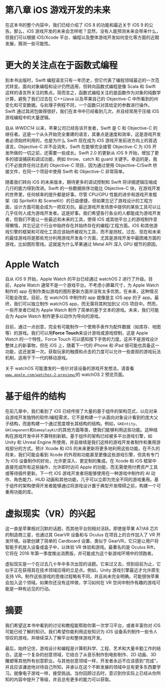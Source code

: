 # 第八章 iOS 游戏开发的未来

在这本书的整个内容中，我们已经介绍了 iOS 8 的功能和最近关于 iOS 9 的公告。那么，iOS 游戏开发的未来会怎样呢？显然，没有人能预测未来会带来什么，但我们可以根据 iOS/Xcode 平台、编程以及整体游戏开发如何变化等方面的近期发展，猜测一些可能性。

# 更大的关注点在于函数式编程

到本书出版时，Swift 编程语言只有一年历史，但它代表了编程领域最近的一次范式转变。面向对象编程和设计仍然适用，但转向函数式编程是像 Scala 和 Swift 这样的语言所关注的焦点。简而言之，函数式编程关注的是函数作为对象的纯数学计算，避免了我们过去在 C++/Java 以及苹果自己的 Objective-C 中所看到的州变化和可变数据。与处理子例程不同，一个函数只对其给定的参数进行操作。Swift 通过其闭包做得很好，我们在本书中已经看到几次，并且经常用于压缩 iOS 游戏编程中的大量逻辑。

自从 *WWDC14* 以来，苹果公司已经告诉开发者，Swift 是 C 和 Objective-C 的继任者。这是一个从头开始完全重建的语言，其重点是速度和效率，这是游戏开发者必须始终利用的，也是为什么 Swift 现在成为 iOS 游戏开发前进方向上的首选语言。Objective-C 并不会消失，Swift 在能够完全接管 Objective-C 为 iOS 开发所做的一切之前，还需要一些成长。Swift 2.0 的更新从 iOS 9 开始，增加了更多的错误捕获和调试功能，例如 throw、catch 和 guard 关键字。幸运的是，我们不必放弃任何过去的 Objective-C 项目，因为通过使用 Objective-C/Swift 桥接文件，在同一个项目中使用 Swift 和 Objective-C 非常简单。

随着我们转向 iOS 的未来版本，期待更多的调试控制和 Swift 将详细逻辑压缩成几行的能力得到改进。Swift 的一些数据排序功能比 Objective-C 快，在游戏开发的世界里，任何帧率的提升都是好事。尽管 CPU/GPU 性能的进步和游戏开发框架（如 SpriteKit 和 SceneKit）的日益便捷，但如果忘记了游戏设计的工程方面，设计方面可能会成为一把双刃剑。最近游戏开发场景中提供的某些工具可以让几乎任何人成为游戏开发者。这是好事。我们希望各行各业的人都能成为游戏开发者，但我们不能让一些最近和未来的工具，使得 iOS 或其他平台上的游戏制作变得懒惰，并忘记这个行业中始终存在并始终存在的编程/工程方面。iOS 和其他游戏引擎的框架和可视化工具应该始终被视为工具，而不是拐杖。过去、现在和未来的最佳游戏将是那些充分利用游戏开发各个方面，尤其是游戏开发中最困难方面的游戏，比如图形管线。这就是为什么苹果通过 Metal API 深入 GPU 细节的原因。

# Apple Watch

自从 iOS 9 开始，Apple Watch 的平台已经通过 watchOS 2 进行了升级。目前，Apple Watch 通常不是一个游戏平台。不考虑小屏幕尺寸，为 Apple Watch 制作的 app 在制作类似游戏的图形更新方面并没有太多优势。在未来，这种情况可能会改变。目前，在 watchOS 中制作的 app 就像是主 iOS app 的子 app。最终，我们可以独立制作 watchOS app，而无需将其附加到父 iOS 项目中。然而，一些开发者已经为 Apple Watch 制作了简单的基于文本的游戏。未来，我们可能会为 Apple Watch 制作更多以动作为导向的游戏。

目前，通过一点创意，完全有可能制作一个使用手表作为配件数据（如库存、地图等）的游戏。我们可以用**Force Touch**来设计游戏或游戏控制，这是 Apple Watch 的一个特性。Force Touch 可以感知按下手势的力度。这并不是游戏设计整体上的新事物，但在 iOS 上，随着下一代的 iPhone 和 iPad 很可能也具备这一功能，这还是第一次。获取玩家的触摸和点击的力度可以允许一些直观的游戏玩法机制，适用于下一代的移动游戏。

关于 watchOS 可能激发的一些针对该设备的游戏开发想法，请查看[`www.apple.com/watchos-2-preview/`](https://www.apple.com/watchos-2-preview/)的 watchOS 2 预览页面。

# 基于组件的结构

在前几章中，我们看到了 iOS 已经传授了大量的基于组件的架构范式，以应对来自游戏开发独特的软件/编程需求。它不是构建一个从面向对象设计看到的庞大父子结构，而是构建一个通过宽度增长其结构的结构。例如，`GKEntity`、`GKComponent`和`GameplayKit`的其他方面等类，使我们能够利用这些功能。这种结构在游戏开发中并不算特别新颖。基于组件的架构已经被多平台游戏引擎，如 Unity 和 Unreal Engine 所使用，并且继续是我们这样的游戏开发者制作和重用游戏部分的方式。预计 Xcode 和 iOS 的未来更新将更多地利用这些功能。在不久的将来，我们可能会看到 Xcode 的外观和功能甚至更像这些游戏引擎，但具有专门为 iOS 设备制作的好处，允许更深入、更定制的集成。在 Xcode 和 iOS 框架中直接完成所有这些操作，允许即时访问 Apple 的功能，而无需使用付费资产工具或等待插件更新。下一代 iOS 游戏开发者将能够使用在一种游戏中制作的 AI 动作、角色能力、HUD 动画和其他功能，几乎可以立即为完全不同的游戏重用。基于组件的架构使得开发者能够通过将游戏设计置于典型开发障碍之前，构建一个可重用功能的库。

# 虚拟现实（VR）的兴起

这一直是苹果相对沉默的话题，而其他平台则相对活跃。即使是苹果 A7/A8 芯片的制造商三星，也通过其 GearVR 设备和与 Oculus 在项目上的合作加入了 VR 开发环境。谷歌创建了简单的 Cardboard 设置，类似于 GearVR，它只是让用户将智能手机放入设备或盒子中，以体验 VR 体验和游戏。最著名的是 Oculus Rift，它将在 2016 年第一季度推出消费版，并可能成为这个新游戏环境中的领跑者。

虚拟现实是一个在过去几十年中多次出现的话题。它来过又去，但到目前为止，它似乎正在获得其在技术领域应得的立足点。例如，Unity 游戏引擎最近才允许原生支持 VR。制作这些游戏的思维过程略有不同，并且尚未完全明确。可能很快苹果会加入这个领域。如果你还没有这样做，学习如何在 VR 空间中制作有趣的游戏可能是一种有远见的行动。

# 摘要

我们希望这本书中看到的讨论和教程能帮助你第一次学习平台，或者丰富你对 iOS 可能已经了解的知识。我们希望你能利用这些知识为 iOS 设备系列制作一些令人惊叹的游戏，并继续深入了解平台和整体游戏开发。

最后，始终记住，游戏设计和编程是计算机科学、工程、艺术和大量辛勤工作的结合。这是一个复杂的创意领域，它结合了从音乐制作到电影制作、2D 动画、3D 雕塑等其他所有创意职业。与其他创意领域一样，开发者永远不应该感到“完成”，并且应该谦逊地对待自己所知，并承认在这个不断发展的领域中总有更多东西要学习。就像电子游戏一样，接受挑战。当你回顾过去时，意识到你实际上已经从你所知的内容中提升了等级，并且总有更多的能力可以获取。
